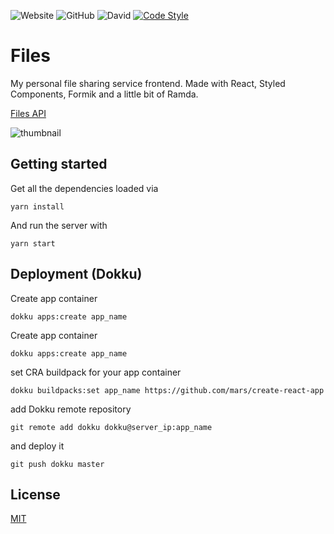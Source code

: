 ![Website](https://img.shields.io/website?url=https%3A%2F%2Ffiles.orlow.me)
![GitHub](https://img.shields.io/github/license/AdrianOrlow/files)
![David](https://img.shields.io/david/AdrianOrlow/files)
[![Code Style](https://badgen.net/badge/code%20style/airbnb/ff5a5f?icon=airbnb)](https://github.com/airbnb/javascript)

# Files

My personal file sharing service frontend. Made with React, Styled Components, Formik and a little bit of Ramda.

[Files API](https://github.com/AdrianOrlow/files-api)

![thumbnail](https://user-images.githubusercontent.com/10941338/71479248-d0b0b800-27f3-11ea-96dd-2c98a82453d2.png)

## Getting started

Get all the dependencies loaded via

```
yarn install
```

And run the server with

```
yarn start
```

## Deployment (Dokku)

Create app container

```
dokku apps:create app_name
```

Create app container

```
dokku apps:create app_name
```

set CRA buildpack for your app container

```
dokku buildpacks:set app_name https://github.com/mars/create-react-app
```


add Dokku remote repository

```
git remote add dokku dokku@server_ip:app_name
```

and deploy it

```
git push dokku master
```

## License

[MIT](https://choosealicense.com/licenses/mit/)
